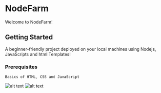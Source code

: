 # NodeFarm
Welcome to NodeFarm!

## Getting Started
A beginner-friendly project deployed on your local machines using Nodejs, JavaScripts and html Templates!

### Prerequisites
```
Basics of HTML, CSS and JavaScript 
```


![alt text](https://github.com/pravzzyy/nodeFarm/blob/master/Screenshot%20from%202020-01-18%2020-31-04.png)
![alt text](https://github.com/pravzzyy/nodeFarm/blob/master/Screenshot%20from%202020-01-18%2020-31-09.png)


